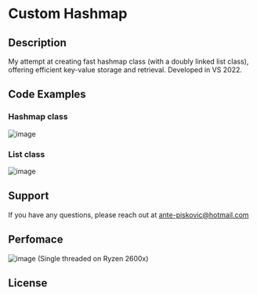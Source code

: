 # Custom Hashmap

## Description
My attempt at creating fast hashmap class (with a doubly linked list class), offering efficient key-value storage and retrieval.
Developed in VS 2022. 

## Code Examples
### Hashmap class
![image](https://github.com/AnteDev00/Custom-Hashmap/assets/151842550/be6e1505-0f1a-4742-9d1a-7b72dbdd5179)
### List class
![image](https://github.com/AnteDev00/Custom-Hashmap/assets/151842550/9a394bf9-6796-47f7-bf4d-0fc38f817e26)

## Support
If you have any questions, please reach out at [ante-piskovic@hotmail.com](mailto:ante-piskovic@hotmail.com)

## Perfomace
![image](https://github.com/AnteDev00/Custom-Hashmap/assets/151842550/a6432ea1-0ae1-4fa6-a5aa-474827dacf76)
(Single threaded on Ryzen 2600x)

## License

